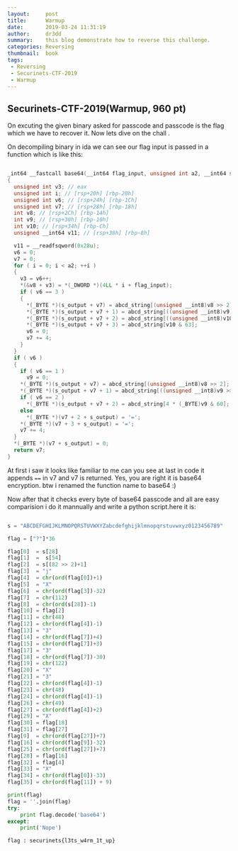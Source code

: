 ```yaml
---
layout:     post
title:      Warmup
date:       2019-03-24 11:31:19
author:     dr3dd
summary:    this blog demonstrate how to reverse this challenge.
categories: Reversing
thumbnail:  book
tags:
 - Reversing
 - Securinets-CTF-2019
 - Warmup
---
```


<h2>Securinets-CTF-2019(Warmup, 960 pt)</h2>

On excuting the given binary asked for passcode and passcode is the flag which we have to recover it.
Now lets dive on the chall .

On decompiling binary in ida we can see our flag input is passed in a function which is like this:

```c

_int64 __fastcall base64(__int64 flag_input, unsigned int a2, __int64 s_output)
{
  unsigned int v3; // eax
  unsigned int i; // [rsp+20h] [rbp-20h]
  unsigned int v6; // [rsp+24h] [rbp-1Ch]
  unsigned int v7; // [rsp+28h] [rbp-18h]
  int v8; // [rsp+2Ch] [rbp-14h]
  int v9; // [rsp+30h] [rbp-10h]
  int v10; // [rsp+34h] [rbp-Ch]
  unsigned __int64 v11; // [rsp+38h] [rbp-8h]

  v11 = __readfsqword(0x28u);
  v6 = 0;
  v7 = 0;
  for ( i = 0; i < a2; ++i )
  {
    v3 = v6++;
    *(&v8 + v3) = *(_DWORD *)(4LL * i + flag_input);
    if ( v6 == 3 )
    {
      *(_BYTE *)(s_output + v7) = abcd_string[(unsigned __int8)v8 >> 2];
      *(_BYTE *)(s_output + v7 + 1) = abcd_string[((unsigned __int8)v9 >> 4) | 16 * (_BYTE)v8 & 48];
      *(_BYTE *)(s_output + v7 + 2) = abcd_string[((unsigned __int8)v10 >> 6) | 4 * (_BYTE)v9 & 60];
      *(_BYTE *)(s_output + v7 + 3) = abcd_string[v10 & 63];
      v6 = 0;
      v7 += 4;
    }
  }
  if ( v6 )
  {
    if ( v6 == 1 )
      v9 = 0;
    *(_BYTE *)(s_output + v7) = abcd_string[(unsigned __int8)v8 >> 2];
    *(_BYTE *)(s_output + v7 + 1) = abcd_string[((unsigned __int8)v9 >> 4) | 16 * (_BYTE)v8 & 48];
    if ( v6 == 2 )
      *(_BYTE *)(s_output + v7 + 2) = abcd_string[4 * (_BYTE)v9 & 60];
    else
      *(_BYTE *)(v7 + 2 + s_output) = '=';
    *(_BYTE *)(v7 + 3 + s_output) = '=';
    v7 += 4;
  }
  *(_BYTE *)(v7 + s_output) = 0;
  return v7;
}
```  

At first i saw it looks like familiar to me can you see at last in code it appends `==` in v7 and v7 is returned. Yes, you are right it is base64 encryption. btw i renamed the function name to base64  :)

Now after that it checks every byte of base64 passcode and all are easy comparision i do it mannually and write a python script.here it is:


```python

s = "ABCDEFGHIJKLMNOPQRSTUVWXYZabcdefghijklmnopqrstuvwxyz0123456789"

flag = ["?"]*36

flag[0]  = s[28]
flag[1]  =  s[54]
flag[2]  = s[(82 >> 2)+1]
flag[3]  = "j"
flag[4]  = chr(ord(flag[0])+1)
flag[5]  = "X"
flag[6]  = chr(ord(flag[3])-32)
flag[7]  = chr(112)
flag[8]  = chr(ord(s[28])-1)
flag[10] = flag[2]
flag[11] = chr(48)
flag[12] = chr(ord(flag[4])-1)
flag[13] = "3"
flag[14] = chr(ord(flag[7])+4)
flag[15] = chr(ord(flag[7])+3)
flag[17] = "3"
flag[18] = chr(ord(flag[7])-30)
flag[19] = chr(122)
flag[20] = "X"
flag[21] = "3"
flag[22] = chr(ord(flag[4])-1)
flag[23] = chr(48)
flag[24] = chr(ord(flag[4])-1)
flag[26] = chr(49)
flag[27] = chr(ord(flag[4])+2)
flag[29] = "X"
flag[30] = flag[18]
flag[31] = flag[27]
flag[9]  = chr(ord(flag[27])+7)
flag[16] = chr(ord(flag[9])-32)
flag[25] = chr(ord(flag[27])+7)
flag[28] = flag[16]
flag[32] = flag[4]
flag[33] = "X"
flag[34] = chr(ord(flag[0])-33)
flag[35] = chr(ord(flag[11]) + 9)

print(flag)
flag = ''.join(flag)
try:
	print flag.decode('base64')
except:
	print('Nope')
```

`flag : securinets{l3ts_w4rm_1t_up}`


